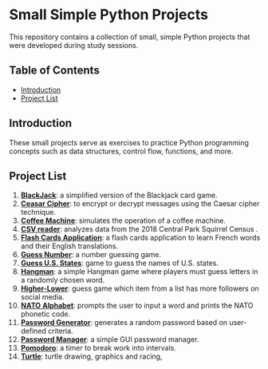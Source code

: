 # Small Simple Python Projects

This repository contains a collection of small, simple Python projects that were developed during study sessions. 

## Table of Contents

- [Introduction](#introduction)
- [Project List](#project-list)

## Introduction

These small projects serve as exercises to practice Python programming concepts such as data structures, control flow, functions, and more. 

## Project List

1. **[BlackJack](https://github.com/alphaKilowhisKEY/small_python_projects/tree/main/blackjack)**: a simplified version of the Blackjack card game.
2. **[Ceasar Cipher](https://github.com/alphaKilowhisKEY/small_python_projects/tree/main/caesar_cipher)**: to encrypt or decrypt messages using the Caesar cipher technique.
3. **[Coffee Machine](https://github.com/alphaKilowhisKEY/small_python_projects/tree/main/coffee%2Bmachine)**: simulates the operation of a coffee machine.
4. **[CSV reader](https://github.com/alphaKilowhisKEY/small_python_projects/tree/main/csv_reader/central_park)**: analyzes data from the 2018 Central Park Squirrel Census .
5. **[Flash Cards Application](https://github.com/alphaKilowhisKEY/small_python_projects/tree/main/flash_cards)**: a flash cards application to learn French words and their English translations.
6. **[Guess Number](https://github.com/alphaKilowhisKEY/small_python_projects/tree/main/guess_number)**: a number guessing game.
7. **[Guess U.S. States](https://github.com/alphaKilowhisKEY/small_python_projects/tree/main/us_states)**: game to guess the names of U.S. states.
8. **[Hangman](https://github.com/alphaKilowhisKEY/small_python_projects/tree/main/hangman)**: a simple Hangman game where players must guess letters in a randomly chosen word.
9. **[Higher-Lower](https://github.com/alphaKilowhisKEY/small_python_projects/tree/main/higher_lower)**: guess game which item from a list has more followers on social media.
10. **[NATO Alphabet](https://github.com/alphaKilowhisKEY/small_python_projects/tree/main/nato_alphabet)**: prompts the user to input a word  and prints the NATO phonetic code. 
11. **[Password Generator](https://github.com/alphaKilowhisKEY/small_python_projects/tree/main/password_generator)**: generates a random password based on user-defined criteria.
12. **[Password Manager](https://github.com/alphaKilowhisKEY/small_python_projects/blob/main/password_manager/main.py)**: a simple GUI password manager.
13. **[Pomodoro](https://github.com/alphaKilowhisKEY/small_python_projects/tree/main/pomodoro)**: a timer to break work into intervals.
14. **[Turtle](https://github.com/alphaKilowhisKEY/small_python_projects/tree/main/turtle)**: turtle drawing, graphics and racing, 